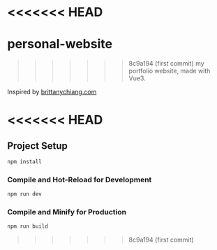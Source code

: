 <<<<<<< HEAD
=======
# personal-website

>>>>>>> 8c9a194 (first commit)
my portfolio website, made with Vue3.

Inspired by [brittanychiang.com]

[brittanychiang.com]: https://brittanychiang.com
<<<<<<< HEAD
=======

## Project Setup

```sh
npm install
```

### Compile and Hot-Reload for Development

```sh
npm run dev
```

### Compile and Minify for Production

```sh
npm run build
```
>>>>>>> 8c9a194 (first commit)
